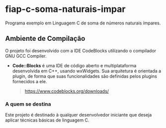 # fiap-c-soma-naturais-impar

Programa exemplo em Linguagem C de soma de números naturais ímpares.

## Ambiente de Compilação

O projeto foi desenvolvido com a IDE CodeBlocks utilizando o compilador GNU GCC Compiler.

- **Code::Blocks**  é uma IDE de código aberto e multiplataforma desenvolvida em C++, usando wxWidgets. Sua arquitetura é orientada a plugin, de forma que suas funcionalidades são definidas pelos plugins fornecidos a ele.
	> https://www.codeblocks.org/downloads/

### A quem se destina

Este projeto é destinado à qualquer desenvolvedor iniciante que deseja aplicar técnicas básicas de linguagem C. 
